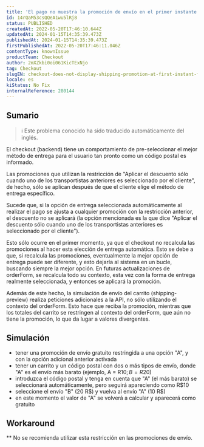 ```yaml
---
title: 'El pago no muestra la promoción de envío en el primer instante para una condición específica'
id: 14rQaM53csQQeA1wu5lRj8
status: PUBLISHED
createdAt: 2022-05-20T17:46:10.644Z
updatedAt: 2024-01-15T14:35:39.473Z
publishedAt: 2024-01-15T14:35:39.473Z
firstPublishedAt: 2022-05-20T17:46:11.046Z
contentType: knownIssue
productTeam: Checkout
author: 2mXZkbi0oi061KicTExNjo
tag: Checkout
slugEN: checkout-does-not-display-shipping-promotion-at-first-instant-for-specific-condition
locale: es
kiStatus: No Fix
internalReference: 280144
---
```


## Sumario

>ℹ️ Este problema conocido ha sido traducido automáticamente del inglés.


El checkout (backend) tiene un comportamiento de pre-seleccionar el mejor método de entrega para el usuario tan pronto como un código postal es informado.

Las promociones que utilizan la restricción de "Aplicar el descuento sólo cuando uno de los transportistas anteriores es seleccionado por el cliente", de hecho, sólo se aplican después de que el cliente elige el método de entrega específico.

Sucede que, si la opción de entrega seleccionada automáticamente al realizar el pago se ajusta a cualquier promoción con la restricción anterior, el descuento no se aplicará (la opción mencionada es la que dice "Aplicar el descuento sólo cuando uno de los transportistas anteriores es seleccionado por el cliente").

Esto sólo ocurre en el primer momento, ya que el checkout no recalcula las promociones al hacer esta elección de entrega automática. Esto se debe a que, si recalcula las promociones, eventualmente la mejor opción de entrega puede ser diferente, y esto dejaría al sistema en un bucle, buscando siempre la mejor opción. En futuras actualizaciones de orderForm, se recalcula todo su contexto, esta vez con la forma de entrega realmente seleccionada, y entonces se aplicará la promoción.

Además de este hecho, la simulación de envío del carrito (shipping-preview) realiza peticiones adicionales a la API, no sólo utilizando el contexto del orderForm. Esto hace que reciba la promoción, mientras que los totales del carrito se restringen al contexto del orderForm, que aún no tiene la promoción, lo que da lugar a valores divergentes.


##

## Simulación


- tener una promoción de envío gratuito restringida a una opción "A", y con la opción adicional anterior activada
- tener un carrito y un código postal con dos o más tipos de envío, donde "A" es el envío más barato (ejemplo, A = R$10; B = R$20)
- introduzca el código postal y tenga en cuenta que "A" (el más barato) se seleccionará automáticamente, pero seguirá apareciendo como R$10
- seleccione el envío "B" (20 R$) y vuelva al envío "A" (10 R$)
- en este momento el valor de "A" se volverá a calcular y aparecerá como gratuito



## Workaround

**
No se recomienda utilizar esta restricción en las promociones de envío.






